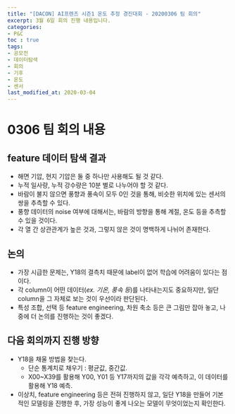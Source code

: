 ```yaml
---
title: "[DACON] AI프렌즈 시즌1 온도 추정 경진대회 - 20200306 팀 회의"
excerpt: 3월 6일 회의 진행 내용입니다.
categories:
- P&C  
toc : true  
tags:
- 공모전
- 데이터탐색
- 회의
- 기후
- 온도
- 센서
last_modified_at: 2020-03-04
---
```









# 0306 팀 회의 내용





## feature 데이터 탐색 결과

* 해면 기압, 현지 기압은 둘 중 하나만 사용해도 될 것 같다.
* 누적 일사량, 누적 강수량은 10분 별로 나누어야 할 것 같다.
* 바람이 불지 않으면 풍향과 풍속이 모두 0인 것을 통해, 비슷한 위치에 있는 센서의 쌍을 추측할 수 있다.
* 풍향 데이터의 noise 여부에 대해서는, 바람의 방향을 통해 계절, 온도 등을 추측할 수 있을 것이다.
* 각 열 간 상관관계가 높은 것과, 그렇지 않은 것이 명백하게 나뉘어 존재한다.





## 논의

* 가장 시급한 문제는, Y18의 결측치 때문에 label이 없어 학습에 어려움이 있다는 점이다.
* 각 column이 어떤 데이터(*ex. 기온, 풍속 등*)를 나타내는지도 중요하지만, 일단 column을 그 자체로 보는 것이 우선이라 판단된다.
* 특성 조합, 선택 등 feature engineering, 차원 축소 등은 큰 그림만 잡아 놓고, 나중에 더 논의를 진행하는 것이 좋겠다.





## 다음 회의까지 진행 방향

* Y18을 채울 방법을 찾는다.
  * 단순 통계치로 채우기 : 평균값, 중간값.
  * X00~X39를 활용해 Y00, Y01 등 Y17까지의 값을 각각 예측하고, 이 데이터를 활용해 Y18 예측.
* 이상치, feature engineering 등은 전혀 진행하지 않고, 일단 Y18을 만들어 기본적인 모델링을 진행한 후, 가장 성능이 좋게 나오는 모델이 무엇이었는지 확인한다.





